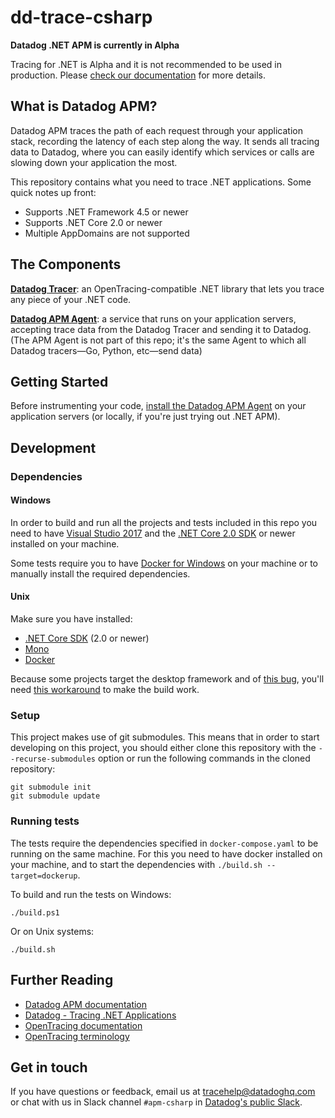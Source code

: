 # dd-trace-csharp

**Datadog .NET APM is currently in Alpha**

Tracing for .NET is Alpha and it is not recommended to be used in production. Please [check our documentation](https://docs.datadoghq.com/tracing/setup/dotnet) for more details.

## What is Datadog APM?

Datadog APM traces the path of each request through your application stack, recording the latency of each step along the way. It sends all tracing data to Datadog, where you can easily identify which services or calls are slowing down your application the most.

This repository contains what you need to trace .NET applications. Some quick notes up front:

- Supports .NET Framework 4.5 or newer
- Supports .NET Core 2.0 or newer
- Multiple AppDomains are not supported

## The Components


**[Datadog Tracer](https://github.com/DataDog/dd-trace-csharp)**: an OpenTracing-compatible .NET library that lets you trace any piece of your .NET code.

**[Datadog APM Agent](https://github.com/DataDog/datadog-trace-agent)**: a service that runs on your application servers, accepting trace data from the Datadog Tracer and sending it to Datadog. (The APM Agent is not part of this repo; it's the same Agent to which all Datadog tracers—Go, Python, etc—send data)

## Getting Started

Before instrumenting your code, [install the Datadog APM Agent](https://docs.datadoghq.com/tracing/setup/) on your application servers (or locally, if you're just trying out .NET APM).

## Development

### Dependencies

#### Windows

In order to build and run all the projects and tests included in this repo you need to have [Visual Studio 2017](https://visualstudio.microsoft.com/downloads/) and the [.NET Core 2.0 SDK](https://www.microsoft.com/net/download) or newer installed on your machine.

Some tests require you to have [Docker for Windows](https://docs.docker.com/docker-for-windows/) on your machine or to manually install the required dependencies.

#### Unix

Make sure you have installed:
- [.NET Core SDK](https://www.microsoft.com/net/download) (2.0 or newer)
- [Mono](https://www.mono-project.com/download/stable/)
- [Docker](https://www.docker.com/)

Because some projects target the desktop framework and of [this bug](https://github.com/dotnet/sdk/issues/335), you'll need [this workaround](https://github.com/dotnet/netcorecli-fsc/wiki/.NET-Core-SDK-rc4#using-net-framework-as-targets-framework-the-osxunix-build-fails) to make the build work.

### Setup

This project makes use of git submodules. This means that in order to start developing on this project, you should either clone this repository with the `--recurse-submodules` option or run the following commands in the cloned repository:

```
git submodule init
git submodule update

```

### Running tests

The tests require the dependencies specified in `docker-compose.yaml` to be running on the same machine.
For this you need to have docker installed on your machine, and to start the dependencies with `./build.sh --target=dockerup`.

To build and run the tests on Windows:

```
./build.ps1
```

Or on Unix systems:

```
./build.sh
````

## Further Reading

- [Datadog APM documentation](https://docs.datadoghq.com/tracing/)
- [Datadog - Tracing .NET Applications](https://docs.datadoghq.com/tracing/setup/dotnet/)
- [OpenTracing documentation](https://github.com/opentracing/opentracing-csharp)
- [OpenTracing terminology](https://github.com/opentracing/specification/blob/master/specification.md)

## Get in touch

If you have questions or feedback, email us at tracehelp@datadoghq.com or chat with us in Slack channel `#apm-csharp` in [Datadog's public Slack](http://chat.datadoghq.com/).
